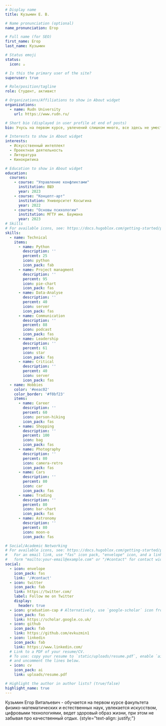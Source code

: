 ```yaml
---
# Display name
title: Кузьмин Е. В.

# Name pronunciation (optional)
name_pronunciation: Егор

# Full name (for SEO)
first_name: Егор
last_name: Кузьмин

# Status emoji
status:
  icon: ☕️

# Is this the primary user of the site?
superuser: true

# Role/position/tagline
role: Студент, активист

# Organizations/Affiliations to show in About widget
organizations:
  - name: Rudn University
    url: https://www.rudn.ru/

# Short bio (displayed in user profile at end of posts)
bio: Учусь на первом курсе, увлечений слишком много, все здесь не уместить

# Interests to show in About widget
interests:
  - Искусственный интеллект
  - Проектная деятельность
  - Литература
  - Кинокритика

# Education to show in About widget
education:
  courses:
    - course: "Управление конфликтами" 
      institution: ВШЭ
      year: 2023
    - course: "Концепт-арт" 
      institution: Университет Косыгина 
      year: 2022
    - course: "Основы психологии" 
      institution: МГТУ им. Баумана 
      year: 2023
# Skills
# For available icons, see: https://docs.hugoblox.com/getting-started/page-builder/#icons
skills:
  - name: Technical
    items:
      - name: Python
        description: ''
        percent: 25
        icon: python
        icon_pack: fab
      - name: Project managment
        description: ''
        percent: 95
        icon: pie-chart
        icon_pack: fas
      - name: Data-Analyse
        description: ''
        percent: 40
        icon: server
        icon_pack: fas
      - name: Communication
        description: ''
        percent: 88
        icon: podcast
        icon_pack: fas
      - name: Leadership
        description: ''
        percent: 61
        icon: star
        icon_pack: fas
      - name: Critical 
        description: ''
        percent: 40
        icon: server
        icon_pack: fas
  - name: Hobbies
    color: '#eeac02'
    color_border: '#f0bf23'
    items:
      - name: Career
        description: ''
        percent: 60
        icon: person-hiking
        icon_pack: fas
      - name: Shopping
        description: ''
        percent: 100
        icon: bag
        icon_pack: fas
      - name: Photography
        description: ''
        percent: 80
        icon: camera-retro
        icon_pack: fas
      - name: Cars
        description: ''
        percent: 80
        icon: car
        icon_pack: fas
      - name: Trading
        description: ''
        percent: 80
        icon: bar-chart
        icon_pack: fas
      - name: Astronomy
        description: ''
        percent: 80
        icon: moon-o
        icon_pack: fas

# Social/Academic Networking
# For available icons, see: https://docs.hugoblox.com/getting-started/page-builder/#icons
#   For an email link, use "fas" icon pack, "envelope" icon, and a link in the
#   form "mailto:your-email@example.com" or "/#contact" for contact widget.
social:
  - icon: envelope
    icon_pack: fas
    link: '/#contact'
  - icon: twitter
    icon_pack: fab
    link: https://twitter.com/
    label: Follow me on Twitter
    display:
      header: true
  - icon: graduation-cap # Alternatively, use `google-scholar` icon from `ai` icon pack
    icon_pack: fas
    link: https://scholar.google.co.uk/
  - icon: github
    icon_pack: fab
    link: https://github.com/evkuzmin1
  - icon: linkedin
    icon_pack: fab
    link: https://www.linkedin.com/
  # Link to a PDF of your resume/CV.
  # To use: copy your resume to `static/uploads/resume.pdf`, enable `ai` icons in `params.yaml`,
  # and uncomment the lines below.
  - icon: cv
    icon_pack: ai
    link: uploads/resume.pdf

# Highlight the author in author lists? (true/false)
highlight_name: true
---
```


Кузьмин Егор Витальевич - обучается на первом курсе факультета физико-математических и естественных наук, увлекается искусством, цифровыми технологиями, ведет здоровый образ жизни, при этом не забывая про качественный отдых.
{style="text-align: justify;"}

